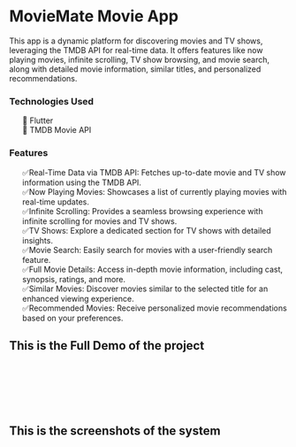 <h1>MovieMate Movie App</h1>

This app is a dynamic platform for discovering movies and TV shows, leveraging the TMDB API for real-time data. It offers features like now playing movies, infinite scrolling, TV show browsing, and movie search, along with detailed movie information, similar titles, and personalized recommendations.

<h3>Technologies Used</h3>
<ul>
🔹 Flutter<br>
🔹 TMDB Movie API<br>

</ul>
<h3>Features</h3>
<ul>
✅Real-Time Data via TMDB API: Fetches up-to-date movie and TV show information using the TMDB API.<br>
✅Now Playing Movies: Showcases a list of currently playing movies with real-time updates.<br>
✅Infinite Scrolling: Provides a seamless browsing experience with infinite scrolling for movies and TV shows.<br>
✅TV Shows: Explore a dedicated section for TV shows with detailed insights.<br>
✅Movie Search: Easily search for movies with a user-friendly search feature.<br>
✅Full Movie Details: Access in-depth movie information, including cast, synopsis, ratings, and more.<br>
✅Similar Movies: Discover movies similar to the selected title for an enhanced viewing experience.<br>
✅Recommended Movies: Receive personalized movie recommendations based on your preferences.<br>


</ul>
<h2>This is the Full Demo of the project</h2><br><br>



<br><br>
<h2>This is the screenshots of the system</h2><br><br>




